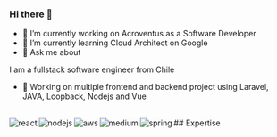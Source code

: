 ### Hi there 👋

<!--
**christian-rojas/christian-rojas** is a ✨ _special_ ✨ repository because its `README.md` (this file) appears on your GitHub profile.


-->
- 🔭 I’m currently working on Acroventus  as a Software Developer
- 🌱 I’m currently learning Cloud Architect on Google
- 💬 Ask me about

I am a fullstack software engineer from Chile
- 🔭 Working on multiple frontend and backend project using Laravel, JAVA, Loopback, Nodejs and Vue

<br>
## Expertise
<img align="left" alt="react" src="https://img.shields.io/badge/react%20-%2320232a.svg?&style=for-the-badge&logo=react&logoColor=%2361DAFB" />
<img align="left" alt="nodejs" src="https://img.shields.io/badge/node.js%20-%2343853D.svg?&style=for-the-badge&logo=node.js&logoColor=white" />
<img align="left" alt="aws" src="https://img.shields.io/badge/Amazon%20AWS-%23232F3E?logo=amazon-aws&logoColor=white&style=for-the-badge" />
<img align="left" alt="medium" src="https://img.shields.io/badge/postgres-%23316192.svg?&style=for-the-badge&logo=postgresql&logoColor=white" />
<img align="left" alt="spring" src="https://img.shields.io/badge/spring%20-%236DB33F.svg?&style=for-the-badge&logo=spring&logoColor=white" />
<br>
<br>
